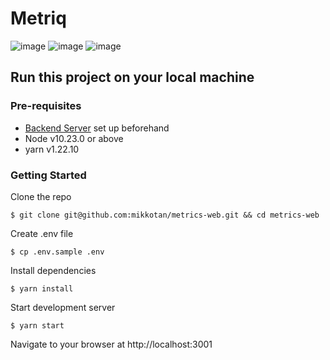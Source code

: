 # Metriq

![image](https://user-images.githubusercontent.com/16665393/135796765-935c43c9-7c26-4718-bd81-01d085ed8497.png)
![image](https://user-images.githubusercontent.com/16665393/135796817-de840703-7056-4396-a6b4-fbdf7f3c204c.png)
![image](https://user-images.githubusercontent.com/16665393/135796852-0a2198b2-b560-4ea2-93e4-105020e7a7af.png)

## Run this project on your local machine
### Pre-requisites
- [Backend Server](https://github.com/mikkotan/metrics-api) set up beforehand
- Node v10.23.0 or above
- yarn v1.22.10

### Getting Started
Clone the repo
```
$ git clone git@github.com:mikkotan/metrics-web.git && cd metrics-web
```
Create .env file
```
$ cp .env.sample .env
```
Install dependencies
```
$ yarn install
```

Start development server
```
$ yarn start
```

Navigate to your browser at http://localhost:3001
